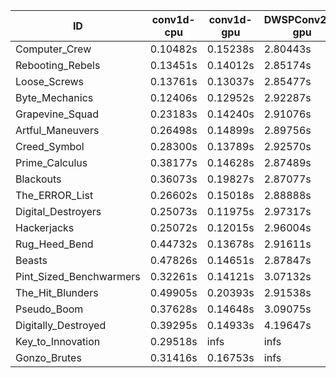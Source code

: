 |ID|conv1d-cpu|conv1d-gpu|DWSPConv2D-gpu|gemm-gpu|avg|
|-|-|-|-|-|-|
|Computer_Crew|0.10482s|0.15238s|2.80443s|1.66357s|1.18130s|
|Rebooting_Rebels|0.13451s|0.14012s|2.85174s|1.66866s|1.19876s|
|Loose_Screws|0.13761s|0.13037s|2.85477s|1.83121s|1.23849s|
|Byte_Mechanics|0.12406s|0.12952s|2.92287s|1.78047s|1.23923s|
|Grapevine_Squad|0.23183s|0.14240s|2.91076s|1.73791s|1.25572s|
|Artful_Maneuvers|0.26498s|0.14899s|2.89756s|1.72944s|1.26024s|
|Creed_Symbol|0.28300s|0.13789s|2.92570s|1.76288s|1.27737s|
|Prime_Calculus|0.38177s|0.14628s|2.87489s|1.70938s|1.27808s|
|Blackouts|0.36073s|0.19827s|2.87077s|1.71407s|1.28596s|
|The_ERROR_List|0.26602s|0.15018s|2.88888s|1.90964s|1.30368s|
|Digital_Destroyers|0.25073s|0.11975s|2.97317s|1.87305s|1.30418s|
|Hackerjacks|0.25072s|0.12015s|2.96004s|1.90680s|1.30943s|
|Rug_Heed_Bend|0.44732s|0.13678s|2.91611s|1.87754s|1.34444s|
|Beasts|0.47826s|0.14651s|2.87847s|1.89302s|1.34907s|
|Pint_Sized_Benchwarmers|0.32261s|0.14121s|3.07132s|1.93222s|1.36684s|
|The_Hit_Blunders|0.49905s|0.20393s|2.91538s|1.93158s|1.38748s|
|Pseudo_Boom|0.37628s|0.14648s|3.09075s|1.94307s|1.38915s|
|Digitally_Destroyed|0.39295s|0.14933s|4.19647s|2.48716s|1.80648s|
|Key_to_Innovation|0.29518s|infs|infs|2.58503s|infs|
|Gonzo_Brutes|0.31416s|0.16753s|infs|2.00528s|infs|
